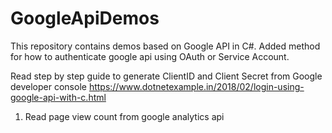 # GoogleApiDemos
This repository contains demos based on Google API in C#.
Added method for how to authenticate google api using OAuth or Service Account.

Read step by step guide to generate ClientID and Client Secret from  Google developer console
https://www.dotnetexample.in/2018/02/login-using-google-api-with-c.html

1. Read page view count from google analytics api


